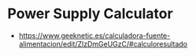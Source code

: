 # Power Supply Calculator

* <https://www.geeknetic.es/calculadora-fuente-alimentacion/edit/ZlzDmGeUGzC/#calculoresultado>

